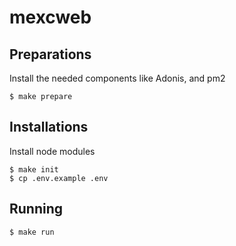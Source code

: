 # mexcweb

## Preparations
Install the needed components like Adonis, and pm2
```
$ make prepare
```

## Installations
Install node modules
```
$ make init
$ cp .env.example .env
```

## Running
```
$ make run
```
